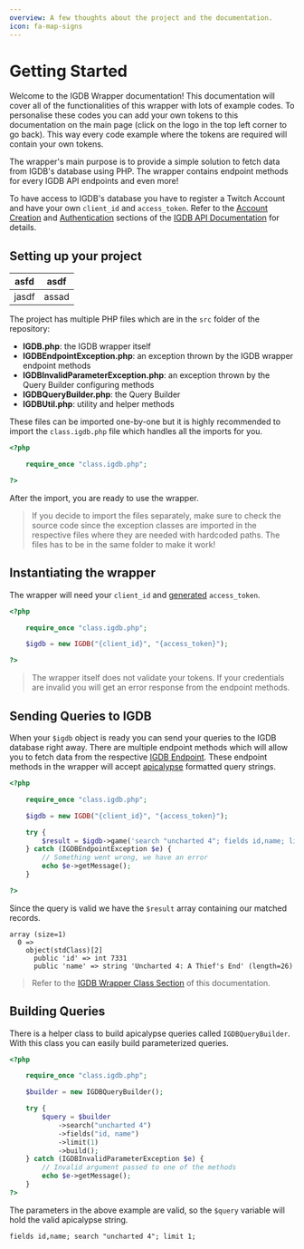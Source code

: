 ```yaml
---
overview: A few thoughts about the project and the documentation.
icon: fa-map-signs
---
```


# Getting Started

Welcome to the IGDB Wrapper documentation! This documentation will cover all of the functionalities of this wrapper with lots of example codes. To personalise these codes you can add your own tokens to this documentation on the main page (click on the logo in the top left corner to go back). This way every code example where the tokens are required will contain your own tokens.

The wrapper's main purpose is to provide a simple solution to fetch data from IGDB's database using PHP. The wrapper contains endpoint methods for every IGDB API endpoints and even more!

To have access to IGDB's database you have to register a Twitch Account and have your own `client_id` and `access_token`. Refer to the [Account Creation](https://api-docs.igdb.com/#account-creation) and [Authentication](https://api-docs.igdb.com/#authentication) sections of the [IGDB API Documentation](https://api-docs.igdb.com/) for details.

## Setting up your project

| asfd | asdf |
|------|------|
|jasdf | assad|

The project has multiple PHP files which are in the `src` folder of the repository:
 - **IGDB.php**: the IGDB wrapper itself
 - **IGDBEndpointException.php**: an exception thrown by the IGDB wrapper endpoint methods
 - **IGDBInvalidParameterException.php**: an exception thrown by the Query Builder configuring methods
 - **IGDBQueryBuilder.php**: the Query Builder
 - **IGDBUtil.php**: utility and helper methods

These files can be imported one-by-one but it is highly recommended to import the `class.igdb.php` file which handles all the imports for you.

```php
<?php

    require_once "class.igdb.php";

?>
```

After the import, you are ready to use the wrapper.

> If you decide to import the files separately, make sure to check the source code since the exception classes are imported in the respective files where they are needed with hardcoded paths. The files has to be in the same folder to make it work!

## Instantiating the wrapper

The wrapper will need your `client_id` and [generated](https://api-docs.igdb.com/#authentication) `access_token`.

```php
<?php

    require_once "class.igdb.php";

    $igdb = new IGDB("{client_id}", "{access_token}");

?>
```

> The wrapper itself does not validate your tokens. If your credentials are invalid you will get an error response from the endpoint methods.

## Sending Queries to IGDB

When your `$igdb` object is ready you can send your queries to the IGDB database right away. There are multiple endpoint methods which will allow you to fetch data from the respective [IGDB Endpoint](https://api-docs.igdb.com/#endpoints). These endpoint methods in the wrapper will accept [apicalypse](https://api-docs.igdb.com/#apicalypse-1) formatted query strings.

```php
<?php

    require_once "class.igdb.php";

    $igdb = new IGDB("{client_id}", "{access_token}");

    try {
        $result = $igdb->game('search "uncharted 4"; fields id,name; limit 1;');
    } catch (IGDBEndpointException $e) {
        // Something went wrong, we have an error
        echo $e->getMessage();
    }

?>
```

Since the query is valid we have the `$result` array containing our matched records.

```text
array (size=1)
  0 =>
    object(stdClass)[2]
      public 'id' => int 7331
      public 'name' => string 'Uncharted 4: A Thief's End' (length=26)
```

> Refer to the [IGDB Wrapper Class Section](#x) of this documentation.

## Building Queries

There is a helper class to build apicalypse queries called `IGDBQueryBuilder`. With this class you can easily build parameterized queries.

```php
<?php

    require_once "class.igdb.php";

    $builder = new IGDBQueryBuilder();

    try {
        $query = $builder
            ->search("uncharted 4")
            ->fields("id, name")
            ->limit(1)
            ->build();
    } catch (IGDBInvalidParameterException $e) {
        // Invalid argument passed to one of the methods
        echo $e->getMessage();
    }
?>
```

The parameters in the above example are valid, so the `$query` variable will hold the valid apicalypse string.

```text
fields id,name; search "uncharted 4"; limit 1;
```